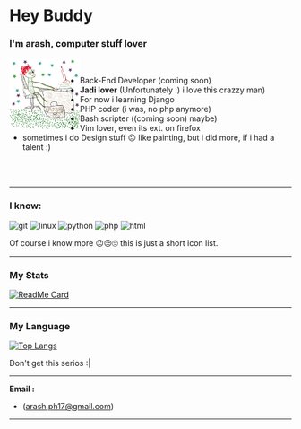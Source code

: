 

# Hey Buddy
### I'm arash, computer stuff lover

<img align="left" src="notMe.jpg" width="25%"/>

<br>


- Back-End Developer (coming soon)
- **Jadi lover** (Unfortunately :) i love this crazzy man)
- For now i learning Django
- PHP coder (i was, no php anymore)
- Bash scripter ((coming soon) maybe)
- Vim lover, even its ext. on firefox
- sometimes i do Design stuff :neutral_face: like painting, but i did more, if i had a talent :)
<br>
<br>

<hr>

### I know:
<p align="left">

<img src="https://img.icons8.com/color/48/000000/git.png" alt="git" width="40" height="40"/>
<img src="https://img.icons8.com/color/48/000000/linux.png" alt="linux" width="40" height="40"/>
<img src="https://img.icons8.com/color/48/000000/python.png" alt="python" width="40" height="40"/>

<img src="https://img.icons8.com/color/48/000000/php.png" alt="php" width="40" height="40"/>
<img src="https://img.icons8.com/color/48/000000/html.png" alt="html" width="40" height="40"/>

Of course i know more :neutral_face::unamused::roll_eyes: this is just a short icon list.

</p>

<hr>

### My Stats
[![ReadMe Card](https://github-readme-stats.vercel.app/api?username=arashph17&show_icons=true)](https://github.com/arashph17)

<hr>

### My Language

[![Top Langs](https://github-readme-stats.vercel.app/api/top-langs/?username=arashph17&layout=compact)](https://github.com/arashph17)

Don't get this serios :|
<hr>

<p><b>Email :</b></p>

- (arash.ph17@gmail.com)
<hr>

